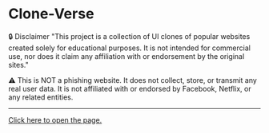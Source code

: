 # Clone-Verse
🔒 Disclaimer
"This project is a collection of UI clones of popular websites created solely for educational purposes. It is not intended for commercial use, nor does it claim any affiliation with or endorsement by the original sites."

⚠️ This is NOT a phishing website.
It does not collect, store, or transmit any real user data.
It is not affiliated with or endorsed by Facebook, Netflix, or any related entities.
_______________________________________________________________________________________________________________________________________________________________________________________________________________________
<a href="https://khadeeja-jumana.github.io/Clone-Verse/">Click here to open the page.</a>